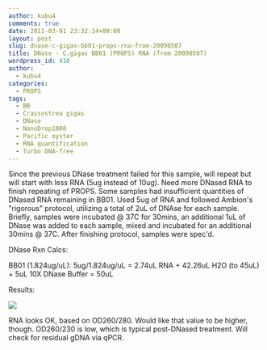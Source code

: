 ```yaml
---
author: kubu4
comments: true
date: 2011-03-01 23:32:14+00:00
layout: post
slug: dnase-c-gigas-bb01-props-rna-from-20090507
title: DNase - C.gigas BB01 (PROPS) RNA (from 20090507)
wordpress_id: 410
author:
  - kubu4
categories:
  - PROPS
tags:
  - BB
  - Crassostrea gigas
  - DNase
  - NanoDrop1000
  - Pacific oyster
  - RNA quantification
  - Turbo DNA-free
---
```


Since the previous DNase treatment failed for this sample, will repeat but will start with less RNA (5ug instead of 10ug). Need more DNased RNA to finish repeating of PROPS. Some samples had insufficient quantities of DNased RNA remaining in BB01. Used 5ug of RNA and followed Ambion's "rigorous" protocol, utilizing a total of 2uL of DNAse for each sample. Briefly, samples were incubated @ 37C for 30mins, an additional 1uL of DNase was added to each sample, mixed and incubated for an additional 30mins @ 37C. After finishing protocol, samples were spec'd.

DNase Rxn Calcs:

BB01 (1.824ug/uL): 5ug/1.824ug/uL = 2.74uL RNA + 42.26uL H2O (to 45uL) + 5uL 10X DNase Buffer = 50uL

Results:

![](http://eagle.fish.washington.edu/Arabidopsis/RNA%20Spec%20Readings/20110301%20DNased%20RNA.JPG)

RNA looks OK, based on OD260/280. Would like that value to be higher, though. OD260/230 is low, which is typical post-DNased treatment. Will check for residual gDNA via qPCR.
